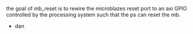 the goal of mb_reset is to rewire the microblazes reset port to an axi GPIO controlled by the processing system such that the ps can reset the mb.
- dan

